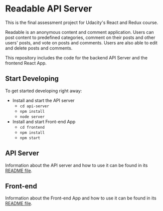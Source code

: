# Readable API Server

This is the final assessment project for Udacity's React and Redux course.

Readable is an anonymous content and comment application. Users can post content to predefined categories, comment on their posts and other users' posts, and vote on posts and comments. Users are also able to edit and delete posts and comments.

This repository includes the code for the backend API Server and the frontend React App.

## Start Developing

To get started developing right away:

* Install and start the API server
    - `cd api-server`
    - `npm install`
    - `node server`
* Install and start Front-end App
    - `cd frontend`
    - `npm install`
    - `npm start`

## API Server

Information about the API server and how to use it can be found in its [README file](api-server/README.md).

## Front-end

Information about the Front-end App and how to use it can be found in its [README file](frontend/README.md).
